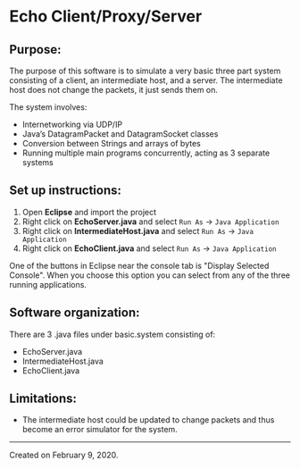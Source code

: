 # Echo Client/Proxy/Server

## Purpose:
The purpose of this software is to simulate a very basic three part system consisting of a client, an intermediate host, and a server. The intermediate host does not change the packets, it just sends them on.

The system involves:
- Internetworking via UDP/IP
- Java’s DatagramPacket and DatagramSocket classes
- Conversion between Strings and arrays of bytes
- Running multiple main programs concurrently, acting as 3 separate systems


## Set up instructions:
  1) Open **Eclipse** and import the project
  2) Right click on **EchoServer.java** and select `Run As` -> `Java Application`
  3) Right click on **IntermediateHost.java** and select `Run As` -> `Java Application`
  4) Right click on **EchoClient.java** and select `Run As` -> `Java Application`
  
  One of the buttons in Eclipse near the console tab is "Display Selected Console".
  When you choose this option you can select from any of the three running applications.

## Software organization:
There are 3 .java files under basic.system consisting of:
- EchoServer.java
- IntermediateHost.java
- EchoClient.java

## Limitations:
- The intermediate host could be updated to change packets and thus become an error simulator for the system.

---

Created on February 9, 2020.
